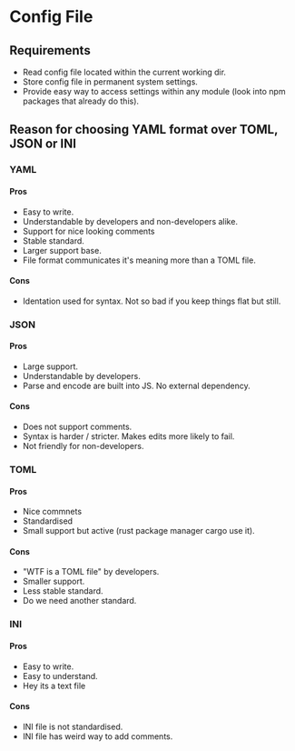 # Config File
## Requirements
- Read config file located within the current working dir.
- Store config file in permanent system settings.
- Provide easy way to access settings within any module (look into npm packages that already do this).

## Reason for choosing YAML format over TOML, JSON or INI
### YAML
#### Pros
- Easy to write.
- Understandable by developers and non-developers alike.
- Support for nice looking comments
- Stable standard.
- Larger support base.
- File format communicates it's meaning more than a TOML file.

#### Cons
- Identation used for syntax. Not so bad if you keep things flat but still.

### JSON
#### Pros
- Large support.
- Understandable by developers.
- Parse and encode are built into JS. No external dependency.

#### Cons
- Does not support comments.
- Syntax is harder / stricter. Makes edits more likely to fail.
- Not friendly for non-developers.

### TOML
#### Pros
- Nice commnets
- Standardised
- Small support but active (rust package manager cargo use it).

#### Cons
- "WTF is a TOML file" by developers.
- Smaller support.
- Less stable standard.
- Do we need another standard.

### INI
#### Pros
- Easy to write.
- Easy to understand.
- Hey its a text file

#### Cons
- INI file is not standardised.
- INI file has weird way to add comments.
